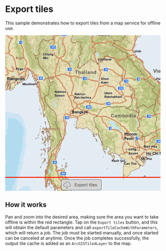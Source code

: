 # Export tiles

This sample demonstrates how to export tiles from a map service for
offline use.

![](screenshot.png)

## How it works

Pan and zoom into the desired area, making sure the area you want to
take offline is within the red rectangle. Tap on the `Export tiles`
button, and this will obtain the default parameters and call
`exportTileCacheWithParameters`, which will return a job. The job must
be started manually, and once started can be canceled at anytime. Once
the job completes successfully, the output tile cache is added as an
`ArcGISTiledLayer` to the map.
